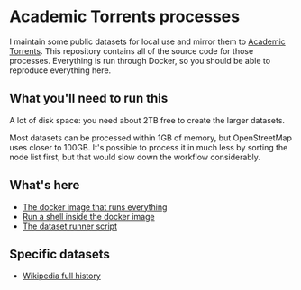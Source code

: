 # Academic Torrents processes
I maintain some public datasets for local use and mirror them to [Academic
Torrents](https://academictorrents.com). This repository contains all of the
source code for those processes. Everything is run through Docker, so you should
be able to reproduce everything here.

## What you'll need to run this
A lot of disk space: you need about 2TB free to create the larger datasets.

Most datasets can be processed within 1GB of memory, but OpenStreetMap uses
closer to 100GB. It's possible to process it in much less by sorting the node
list first, but that would slow down the workflow considerably.

## What's here
- [The docker image that runs everything](docker)
- [Run a shell inside the docker image](./shell)
- [The dataset runner script](./run)

## Specific datasets
- [Wikipedia full history](wikipedia-history)
